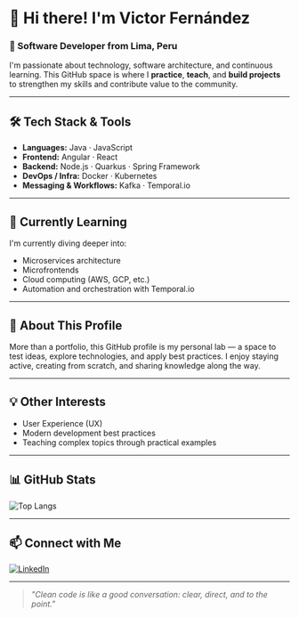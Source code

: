 # 👋 Hi there! I'm Victor Fernández

### 🚀 Software Developer from Lima, Peru

I'm passionate about technology, software architecture, and continuous learning. This GitHub space is where I **practice**, **teach**, and **build projects** to strengthen my skills and contribute value to the community.

---

## 🛠️ Tech Stack & Tools

- **Languages:** Java · JavaScript
- **Frontend:** Angular · React
- **Backend:** Node.js · Quarkus · Spring Framework
- **DevOps / Infra:** Docker · Kubernetes
- **Messaging & Workflows:** Kafka · Temporal.io

---

## 🌱 Currently Learning

I'm currently diving deeper into:

- Microservices architecture
- Microfrontends
- Cloud computing (AWS, GCP, etc.)
- Automation and orchestration with Temporal.io

---

## 🎯 About This Profile

More than a portfolio, this GitHub profile is my personal lab — a space to test ideas, explore technologies, and apply best practices. I enjoy staying active, creating from scratch, and sharing knowledge along the way.

---

## 💡 Other Interests

- User Experience (UX)
- Modern development best practices
- Teaching complex topics through practical examples

---

## 📊 GitHub Stats

![Top Langs](https://github-readme-stats.vercel.app/api/top-langs/?username=VictorFernandez1006&hide_progress=true)

---

## 📫 Connect with Me

[![LinkedIn](https://img.shields.io/badge/LinkedIn-Victor%20Fernández-blue?style=flat&logo=linkedin)](https://www.linkedin.com/in/victor-fernández-quintana-9ba418130)

---

> *"Clean code is like a good conversation: clear, direct, and to the point."*
